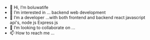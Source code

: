 - 👋 Hi, I’m boluwatife 
- 👀 I’m interested in ... backend web development 
- 🌱 I’m a developer ...with both frontend and backend react javascript api's, node js Express js 
- 💞️ I’m looking to collaborate on ...
- 📫 How to reach me ...

<!---
boluwatife234/boluwatife234 is a ✨ special ✨ repository because its `README.md` (this file) appears on your GitHub profile.
You can click the Preview link to take a look at your changes.
--->
